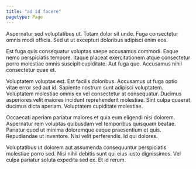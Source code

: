 ```yaml
---
title: "ad id facere"
pagetype: Page
---
```

Aspernatur sed voluptatibus ut. Totam dolor sit unde. Fuga consectetur omnis modi officia. Sed ut ut excepturi doloribus adipisci enim eos.

Est fuga quis consequatur voluptas saepe accusamus commodi. Eaque nemo perspiciatis tempore. Itaque placeat exercitationem atque consectetur porro molestiae omnis suscipit cupiditate. Aut fuga quo. Accusamus nihil consectetur quae et.

Voluptatem voluptas est. Est facilis doloribus. Accusamus ut fuga optio vitae error sed aut id. Sapiente nostrum sunt adipisci voluptatem.
Voluptatem molestiae omnis ex vel consectetur at consequatur. Ducimus asperiores velit maiores incidunt reprehenderit molestiae. Sint culpa quaerat ducimus dicta aperiam. Voluptatem cupiditate molestiae.

Occaecati aperiam pariatur maiores et quia eum eligendi nisi dolorem. Aspernatur rem voluptas quibusdam vel temporibus quisquam beatae. Pariatur quod ut minima doloremque eaque praesentium et quis. Repudiandae ut inventore. Nisi velit perferendis. Id qui dolores.

Voluptatibus ut dolorem aut assumenda consequuntur perspiciatis molestiae porro sed. Nisi nihil debitis sunt qui eius iusto dignissimos. Vel culpa pariatur soluta expedita sed ex. Et id rerum.
